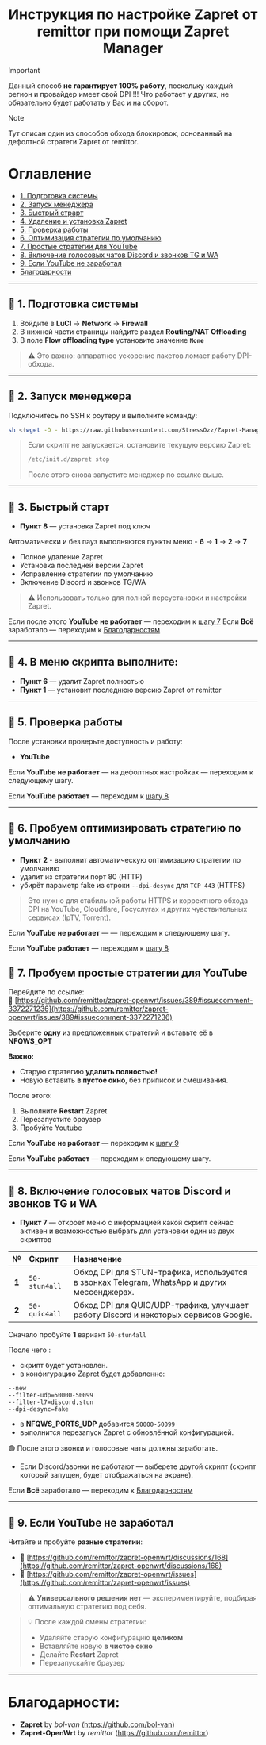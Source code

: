 <h1 align="center"> Инструкция по настройке Zapret от remittor при помощи Zapret Manager</h1>

> [!IMPORTANT]
> Данный способ **не гарантирует 100% работу**, поскольку каждый регион и провайдер имеет свой DPI !!!
> Что работает у других, не обязательно будет работать у Вас и на оборот.

> [!NOTE]
> Тут описан один из способов обхода блокировок, основанный на дефолтной стратеги Zapret от remittor.

# Оглавление

- [1. Подготовка системы](#-1-подготовка-системы)
- [2. Запуск менеджера](#-2-запуск-менеджера)
- [3. Быстрый страрт](#-3-быстрый-старт)
- [4. Удаление и установка Zapret](#-4-в-меню-скрипта-выполните)
- [5. Проверка работы](#-5-проверка-работы)
- [6. Оптимизация стратегии по умолчанию](#-6-пробуем-оптимизировать-стратегию-по-умолчанию)
- [7. Простые стратегии для YouTube](#-7-пробуем-простые-стратегии-для-youtube)
- [8. Включение голосовых чатов Discord и звонков TG и WA](#-8-включение-голосовых-чатов-discord-и-звонков-tg-и-wa)
- [9. Если YouTube не заработал](#-9-если-youtube-не-заработал)
- [Благодарности](#благодарности)

---

## 🔹 1. Подготовка системы

1. Войдите в **LuCI** → **Network** → **Firewall**
2. В нижней части страницы найдите раздел **Routing/NAT Offloading**
3. В поле **Flow offloading type** установите значение **`None`**

> ⚠️ Это важно: аппаратное ускорение пакетов ломает работу DPI-обхода.

---

## 🔹 2. Запуск менеджера

Подключитесь по SSH к роутеру и выполните команду:

```bash
sh <(wget -O - https://raw.githubusercontent.com/StressOzz/Zapret-Manager/main/Zapret-Manager.sh)
```

>Если скрипт не запускается, остановите текущую версию Zapret:
>```bash
>/etc/init.d/zapret stop
>```
>После этого снова запустите менеджер по ссылке выше.

---

## 🔹 3. Быстрый старт

- **Пункт 8** — установка Zapret под ключ

Автоматически и без пауз выполняются пункты меню - **6** → **1** → **2** → **7**
- Полное удаление Zapret
- Установка последней версии Zapret
- Исправление стратегии по умолчанию
- Включение Discord и звонков TG/WA

>⚠️ Использовать только для полной переустановки и настройки Zapret.

Если после этого **YouTube не работает** — переходим к [шагу 7](#-7-пробуем-простые-стратегии-для-youtube)
Если **Всё** заработало — переходим к [Благодарностям](#благодарности)

---

## 🔹 4. В меню скрипта выполните:

- **Пункт 6** — удалит Zapret полностью  
- **Пункт 1** — установит последнюю версию Zapret от remittor

---

## 🔹 5. Проверка работы

После установки проверьте доступность и работу:
- **YouTube**

Если **YouTube не работает** — на дефолтных настройках — переходим к следующему шагу.

Если **YouTube работает** — переходим к [шагу 8](#-8-включение-голосовых-чатов-discord-и-звонков-tg-и-wa)

---
## 🔹 6. Пробуем оптимизировать стратегию по умолчанию

- **Пункт 2** - выполнит автоматическую оптимизацию стратегии по умолчанию
- удалит из стратегии порт 80 (HTTP)
- убирёт параметр fake из строки `--dpi-desync` для `TCP 443` (HTTPS)

> Это нужно для стабильной работы HTTPS и корректного обхода DPI на YouTube, Cloudflare, Госуслугах и других чувствительных сервисах (IpTV, Torrent).

Если **YouTube не работает** —  — переходим к следующему шагу.

Если **YouTube работает** — переходим к [шагу 8](#-8-включение-голосовых-чатов-discord-и-звонков-tg-и-wa)

## 🔹 7. Пробуем простые стратегии для YouTube

Перейдите по ссылке:  
🔗 [https://github.com/remittor/zapret-openwrt/issues/389#issuecomment-3372271236](https://github.com/remittor/zapret-openwrt/issues/389#issuecomment-3372271236)

Выберите **одну** из предложенных стратегий и вставьте её в **NFQWS_OPT**

**Важно:**
- Старую стратегию **удалить полностью!**
- Новую вставить **в пустое окно**, без приписок и смешивания.

После этого:
1. Выполните **Restart** Zapret
2. Перезапустите браузер
3. Пробуйте Youtube

Если **YouTube не работает** — переходим к [шагу 9](#-9-если-youtube-не-заработал)

Если **YouTube работает** —  переходим к следующему шагу.

---

## 🔹 8. Включение голосовых чатов Discord и звонков TG и WA

- **Пункт 7** — откроет меню с информацией какой скрипт сейчас активен и возможностью выбрать для установки один из двух скриптов

| № | Скрипт | Назначение |
|:-:|:--|:--|
| **1** | `50-stun4all` | Обход DPI для STUN-трафика, используется в звонках Telegram, WhatsApp и других мессенджерах. |
| **2** | `50-quic4all` | Обход DPI для QUIC/UDP-трафика, улучшает работу Discord и некоторых сервисов Google. |

Сначало пробуйте **1** вариант `50-stun4all`

После чего :
- скрипт будет установлен.  
- в конфигурацию Zapret будет добавленно:
```
--new
--filter-udp=50000-50099
--filter-l7=discord,stun
--dpi-desync=fake
```
- в **NFQWS_PORTS_UDP** добавится `50000-50099`
- выполнится перезапуск Zapret с обновлённой конфигурацией.

🟢 После этого звонки и голосовые чаты должны заработать.

- Если Discord/звонки не работают — выберете другой скрипт (скрипт который запущен, будет отображаться на экране).

Если **Всё** заработало — переходим к [Благодарностям](#благодарности)

---

## 🔹 9. Если YouTube не заработал

Читайте и пробуйте **разные стратегии**:
- 🔗 [https://github.com/remittor/zapret-openwrt/discussions/168](https://github.com/remittor/zapret-openwrt/discussions/168)
- 🔗 [https://github.com/remittor/zapret-openwrt/issues](https://github.com/remittor/zapret-openwrt/issues)

> ⚠️ **Универсального решения нет** — экспериментируйте, подбирая оптимальную стратегию под себя.

> 💡 После каждой смены стратегии:
> - Удаляйте старую конфигурацию **целиком**
> - Вставляйте новую **в чистое окно**
> - Делайте **Restart** Zapret
> - Перезапускайте браузер

---

# Благодарности:

- **Zapret** by *bol-van* (https://github.com/bol-van)
- **Zapret-OpenWrt** by *remittor* (https://github.com/remittor)
